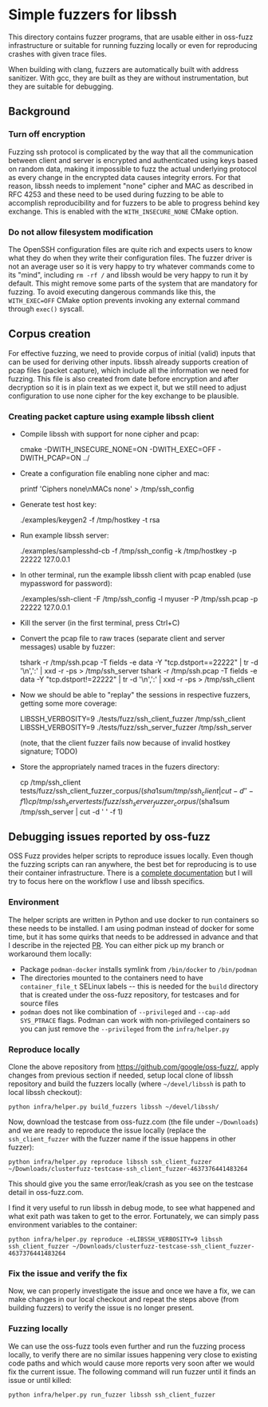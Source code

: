 # Simple fuzzers for libssh

This directory contains fuzzer programs, that are usable either in
oss-fuzz infrastructure or suitable for running fuzzing locally or
even for reproducing crashes with given trace files.

When building with clang, fuzzers are automatically built with address
sanitizer. With gcc, they are built as they are without instrumentation,
but they are suitable for debugging.

## Background

### Turn off encryption

Fuzzing ssh protocol is complicated by the way that all the communication
between client and server is encrypted and authenticated using keys based
on random data, making it impossible to fuzz the actual underlying protocol
as every change in the encrypted data causes integrity errors. For that reason,
libssh needs to implement "none" cipher and MAC as described in RFC 4253
and these need to be used during fuzzing to be able to accomplish
reproducibility and for fuzzers to be able to progress behind key exchange.
This is enabled with the `WITH_INSECURE_NONE` CMake option.

### Do not allow filesystem modification

The OpenSSH configuration files are quite rich and expects users to know what
they do when they write their configuration files. The fuzzer driver is not an
average user so it is very happy to try whatever commands come to its "mind",
including `rm -rf /` and libssh would be very happy to run it by default. This
might remove some parts of the system that are mandatory for fuzzing.
To avoid executing dangerous commands like this, the `WITH_EXEC=OFF` CMake
option prevents invoking any external command through `exec()` syscall.

## Corpus creation

For effective fuzzing, we need to provide corpus of initial (valid) inputs that
can be used for deriving other inputs. libssh already supports creation of pcap
files (packet capture), which include all the information we need for fuzzing.
This file is also created from date before encryption and after decryption so
it is in plain text as we expect it, but we still need to adjust configuration
to use none cipher for the key exchange to be plausible.

### Creating packet capture using example libssh client

 * Compile libssh with support for none cipher and pcap:

    cmake -DWITH_INSECURE_NONE=ON -DWITH_EXEC=OFF -DWITH_PCAP=ON ../

 * Create a configuration file enabling none cipher and mac:

    printf 'Ciphers none\nMACs none' > /tmp/ssh_config

 * Generate test host key:

    ./examples/keygen2 -f /tmp/hostkey -t rsa

 * Run example libssh server:

    ./examples/samplesshd-cb -f /tmp/ssh_config -k /tmp/hostkey -p 22222 127.0.0.1

 * In other terminal, run the example libssh client with pcap enabled (use mypassword for password):

    ./examples/ssh-client -F /tmp/ssh_config -l myuser -P /tmp/ssh.pcap -p 22222 127.0.0.1

 * Kill the server (in the first terminal, press Ctrl+C)

 * Convert the pcap file to raw traces (separate client and server messages) usable by fuzzer:

    tshark -r /tmp/ssh.pcap -T fields -e data -Y "tcp.dstport==22222" | tr -d '\n',':' | xxd -r -ps > /tmp/ssh_server
    tshark -r /tmp/ssh.pcap -T fields -e data -Y "tcp.dstport!=22222" | tr -d '\n',':' | xxd -r -ps > /tmp/ssh_client

 * Now we should be able to "replay" the sessions in respective fuzzers, getting some more coverage:

    LIBSSH_VERBOSITY=9 ./tests/fuzz/ssh_client_fuzzer /tmp/ssh_client
    LIBSSH_VERBOSITY=9 ./tests/fuzz/ssh_server_fuzzer /tmp/ssh_server

   (note, that the client fuzzer fails now because of invalid hostkey signature; TODO)

 * Store the appropriately named traces in the fuzers directory:

    cp /tmp/ssh_client tests/fuzz/ssh_client_fuzzer_corpus/$(sha1sum /tmp/ssh_client | cut -d ' ' -f 1)
    cp /tmp/ssh_server tests/fuzz/ssh_server_fuzzer_corpus/$(sha1sum /tmp/ssh_server | cut -d ' ' -f 1)

## Debugging issues reported by oss-fuzz

OSS Fuzz provides helper scripts to reproduce issues locally. Even though the
fuzzing scripts can ran anywhere, the best bet for reproducing is to use
their container infrastructure. There is a
[complete documentation](https://google.github.io/oss-fuzz/advanced-topics/reproducing/)
but I will try to focus here on the workflow I use and libssh specifics.

### Environment

The helper scripts are written in Python and use docker to run containers
so these needs to be installed. I am using podman instead of docker for
some time, but it has some quirks that needs to be addressed in advance
and that I describe in the rejected [PR](https://github.com/google/oss-fuzz/pull/4774).
You can either pick up my branch or workaround them locally:

 * Package `podman-docker` installs symlink from `/bin/docker` to `/bin/podman`
 * The directories mounted to the containers need to have `container_file_t`
   SELinux labels -- this is needed for the `build` directory that is created
   under the oss-fuzz repository, for testcases and for source files
 * `podman` does not like combination of `--privileged` and
   `--cap-add SYS_PTRACE` flags. Podman can work with non-privileged containers
   so you can just remove the `--privileged` from the `infra/helper.py`

### Reproduce locally

Clone the above repository from https://github.com/google/oss-fuzz/, apply
changes from previous section if needed, setup local clone of libssh repository
and build the fuzzers locally (where `~/devel/libssh` is path to local libssh
checkout):

    python infra/helper.py build_fuzzers libssh ~/devel/libssh/

Now, download the testcase from oss-fuzz.com (the file under `~/Downloads`)
and we are ready to reproduce the issue locally (replace the `ssh_client_fuzzer`
with the fuzzer name if the issue happens in other fuzzer):

    python infra/helper.py reproduce libssh ssh_client_fuzzer ~/Downloads/clusterfuzz-testcase-ssh_client_fuzzer-4637376441483264

This should give you the same error/leak/crash as you see on the testcase
detail in oss-fuzz.com.

I find it very useful to run libssh in debug mode, to see what happened and
what exit path was taken to get to the error. Fortunately, we can simply
pass environment variables to the container:

    python infra/helper.py reproduce -eLIBSSH_VERBOSITY=9 libssh ssh_client_fuzzer ~/Downloads/clusterfuzz-testcase-ssh_client_fuzzer-4637376441483264

### Fix the issue and verify the fix

Now, we can properly investigate the issue and once we have a fix, we can
make changes in our local checkout and repeat the steps above (from building
fuzzers) to verify the issue is no longer present.

### Fuzzing locally

We can use the oss-fuzz tools even further and run the fuzzing process
locally, to verify there are no similar issues happening very close to
existing code paths and which would cause more reports very soon after
we would fix the current issue. The following command will run fuzzer
until it finds an issue or until killed:

    python infra/helper.py run_fuzzer libssh ssh_client_fuzzer
